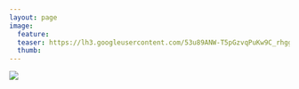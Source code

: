 ```yaml
---
layout: page
image:
  feature:
  teaser: https://lh3.googleusercontent.com/53u89ANW-T5pGzvqPuKw9C_rhggeBYQPz5H9zEVlQW8=w245-h184-no
  thumb:
---
```


![](https://lh3.googleusercontent.com/Xd437avvKAAZVYkf5OlwhrKpk_gJyUu2GpsK9NIxiFI=w800)

